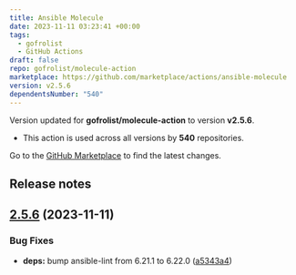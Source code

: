 ```yaml
---
title: Ansible Molecule
date: 2023-11-11 03:23:41 +00:00
tags:
  - gofrolist
  - GitHub Actions
draft: false
repo: gofrolist/molecule-action
marketplace: https://github.com/marketplace/actions/ansible-molecule
version: v2.5.6
dependentsNumber: "540"
---
```



Version updated for **gofrolist/molecule-action** to version **v2.5.6**.
- This action is used across all versions by **540** repositories.

Go to the [GitHub Marketplace](https://github.com/marketplace/actions/ansible-molecule) to find the latest changes.

## Release notes

## [2.5.6](https://github.com/gofrolist/molecule-action/compare/v2.5.5...v2.5.6) (2023-11-11)


### Bug Fixes

* **deps:** bump ansible-lint from 6.21.1 to 6.22.0 ([a5343a4](https://github.com/gofrolist/molecule-action/commit/a5343a4757dc01e7fa458a0d20f8c8622ecbf7c6))




